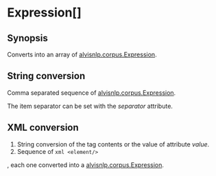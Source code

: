 # Expression[]

## Synopsis

Converts into an array of [alvisnlp.corpus.Expression](../converter/alvisnlp.corpus.Expression).

## String conversion

Comma separated sequence of [alvisnlp.corpus.Expression](../converter/alvisnlp.corpus.Expression).

The item separator can be set with the *separator* attribute.

## XML conversion


1. String conversion of the tag contents or the value of attribute *value*.
2. Sequence of ```xml
<element/>```

, each one converted into a [alvisnlp.corpus.Expression](../converter/alvisnlp.corpus.Expression).



